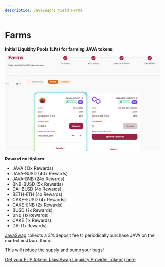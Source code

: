 ```yaml
---
description: JavaSwap's Yield Farms
---
```


# Farms

**Initial Liquidity Pools \(LPs\) for farming JAVA tokens:**

![JAVA Farms](../.gitbook/assets/farms.png)

**Reward multipliers:**

- JAVA (10x Rewards)
- JAVA-BUSD (40x Rewards)
- JAVA-BNB (24x Rewards)
- BNB-BUSD (5x Rewards)
- DAI-BUSD (4x Rewards)
- BETH-ETH (4x Rewards)
- CAKE-BUSD (4x Rewards)
- CAKE-BNB (2x Rewards)
- BUSD (2x Rewards)
- BNB (1x Rewards)
- CAKE (1x Rewards)
- DAI (1x Rewards)

[JavaSwap](https://www.javaswap.io/farms) collects a 3% deposit fee to periodically purchase JAVA on the market and burn them.

This will reduce the supply and pump your bags!

[Get your FLIP tokens \(JavaSwap Liquidity Provider Tokens\) here](https://exchange.javaswap.io/#/swap)
